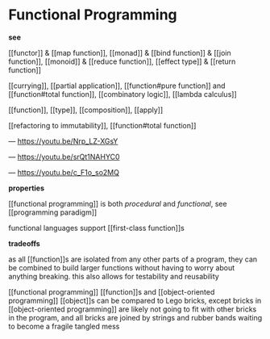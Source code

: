 # Functional Programming

**see**

[[functor]] & [[map function]], [[monad]] & [[bind function]] & [[join function]], [[monoid]] & [[reduce function]], [[effect type]] & [[return function]]

[[currying]], [[partial application]], [[function#pure function]] and [[function#total function]], [[combinatory logic]], [[lambda calculus]]

[[function]], [[type]], [[composition]], [[apply]]

[[refactoring to immutability]], [[function#total function]]

&mdash; <https://youtu.be/Nrp_LZ-XGsY>

&mdash; <https://youtu.be/srQt1NAHYC0>

&mdash; <https://youtu.be/c_F1o_so2MQ>

**properties**

[[functional programming]] is both _procedural_ and _functional_, see [[programming paradigm]]

functional languages support [[first-class function]]s

**tradeoffs**

as all [[function]]s are isolated from any other parts of a program, they can be combined to build larger functions without having to worry about anything breaking. this also allows for testability and reusability

[[functional programming]] [[function]]s and [[object-oriented programming]] [[object]]s can be compared to Lego bricks, except bricks in [[object-oriented programming]] are likely not going to fit with other bricks in the program, and all bricks are joined by strings and rubber bands waiting to become a fragile tangled mess
